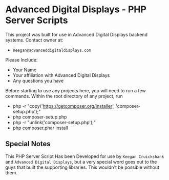 # Advanced Digital Displays - PHP Server Scripts

This project was built for use in Advanced Digital Displays backend systems. Contact owner at:

* `Keegan@advanceddigitaldisplays.com`

Please Include:

* Your Name
* Your affiliation with Advanced Digital Displays
* Any questions you have

Before starting to use any projects here, you will need to run a few commands.
Within the root directory of any project, run

* php -r "copy('https://getcomposer.org/installer', 'composer-setup.php');"
* php composer-setup.php
* php -r "unlink('composer-setup.php');"
* php composer.phar install


## Special Notes

This PHP Server Script Has been Developed for use by `Keegan Cruickshank` and `Advanced Digital Displays`, but a very special word goes out to the guys that built the supporting libraries. This wouldn't be possible without them.
